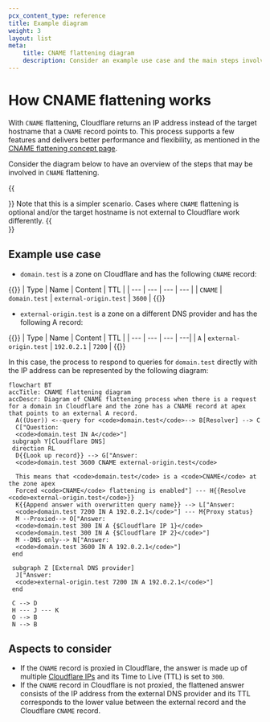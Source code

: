 ```yaml
---
pcx_content_type: reference
title: Example diagram
weight: 3
layout: list
meta:
    title: CNAME flattening diagram
    description: Consider an example use case and the main steps involved in CNAME flattening.
---
```


# How CNAME flattening works

With `CNAME` flattening, Cloudflare returns an IP address instead of the target hostname that a `CNAME` record points to.
This process supports a few features and delivers better performance and flexibility, as mentioned in the [CNAME flattening concept page](/dns/cname-flattening/).

Consider the diagram below to have an overview of the steps that may be involved in `CNAME` flattening. 

{{<Aside type="note">}}
Note that this is a simpler scenario. Cases where `CNAME` flattening is optional and/or the target hostname is not external to Cloudflare work differently.
{{</Aside>}}

## Example use case

- `domain.test` is a zone on Cloudflare and has the following `CNAME` record:

{{<example>}}
| Type | Name | Content | TTL |
| --- | --- | --- | --- |
| `CNAME` | `domain.test` | `external-origin.test` | `3600` |
{{</example>}}

- `external-origin.test` is a zone on a different DNS provider and has the following A record:

{{<example>}}
| Type | Name | Content | TTL |
| --- | --- | --- | ---|
| `A` | `external-origin.test` | `192.0.2.1` | `7200` |
{{</example>}}

In this case, the process to respond to queries for `domain.test` directly with the IP address can be represented by the following diagram:

```mermaid
flowchart BT
accTitle: CNAME flattening diagram
accDescr: Diagram of CNAME flattening process when there is a request for a domain in Cloudflare and the zone has a CNAME record at apex that points to an external A record.
  A((User)) <--query for <code>domain.test</code>--> B[Resolver] --> C
  C["Question: 
  <code>domain.test IN A</code>"]
 subgraph Y[Cloudflare DNS]
 direction RL
  D{{Look up record}} --> G["Answer:
  <code>domain.test 3600 CNAME external-origin.test</code>

  This means that <code>domain.test</code> is a <code>CNAME</code> at the zone apex
  Forced <code>CNAME</code> flattening is enabled"] --- H{{Resolve <code>external-origin.test</code>}}
  K{{Append answer with overwritten query name}} --> L["Answer:
  <code>domain.test 7200 IN A 192.0.2.1</code>"] --- M{Proxy status}
  M --Proxied--> O["Answer:
  <code>domain.test 300 IN A {$Cloudflare IP 1}</code>
  <code>domain.test 300 IN A {$Cloudflare IP 2}</code>"]
  M --DNS only--> N["Answer:
  <code>domain.test 3600 IN A 192.0.2.1</code>"]
 end
 
 subgraph Z [External DNS provider]
  J["Answer:
  <code>external-origin.test 7200 IN A 192.0.2.1</code>"]
 end
 
 C --> D
 H --- J --- K
 O --> B
 N --> B
```

## Aspects to consider

- If the `CNAME` record is proxied in Cloudflare, the answer is made up of multiple [Cloudflare IPs](https://www.cloudflare.com/ips/) and its Time to Live (TTL) is set to `300`.
- If the `CNAME` record in Cloudflare is not proxied, the flattened answer consists of the IP address from the external DNS provider and its TTL corresponds to the lower value between the external record and the Cloudflare `CNAME` record.